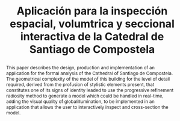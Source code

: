 ---
layout: publication
code: 2012-VAR-inspeccion_catedral
title: "Aplicación para la inspección espacial, volumtrica y seccional interactiva de la Catedral de Santiago de Compostela"
authors: Viana Barneche, Luis Hernández, Alberto Jaspe-Villanueva, and Gustavo Fariña
year: 2012
type: Journal Paper
journal: "Virtual Archeology Review"
pub-data: "3(6):78-82, 2012"
abstract: "This paper describes the design, production and implementation of an application for the formal analysis of the Cathedral of Santiago de Compostela. The geometrical complexity of the model of this building for the level of detail required, derived from the profusion of stylistic elements present, that constitutes one of its signs of identity leaded to use the progressive refinement radiosity method to generate a model which could be handled in real-time, adding the visual quality of globalillumination, to be implemented in an application that allows the user to interactively inspect and cross-section the model."
projects: 
 - Architectectural Visualization
doi: 10.4995/var.2012.4448
lab_website: https://videalab.udc.es/CatedralSantiago
youtube: zO2vYpmJHiE
bibtex: "@Article{Barneche:2012:AIE,\n
  title={Aplicaci{\\'o}n para la inspecci{\\'o}n espacial, volumtrica y seccional interactiva de la Catedral de Santiago de Compostela},\n
  author={Viana Barneche and Luis {Hern{\\'a}ndez Ib{\\'a}{\\~n}ez} and Alberto Jaspe-Villanueva and Gustavo {Fari{\\~n}a Fern{\\'a}ndez}},\n
	journal = {Virtual Archaeology Review},\n
	volume = {3},\n
	number = {6},\n
	year = {2012},\n
	keywords = {Cathedral of Santiago; Radiosity; Real-time; Multitactile interaction},\n
	issn = {1989-9947},\n
	pages = {78--82},\n
	doi = {10.4995/var.2012.4448},\n
	url = {https://polipapers.upv.es/index.php/var/article/view/4448},\n
	language={Spanish},\n
}"

---